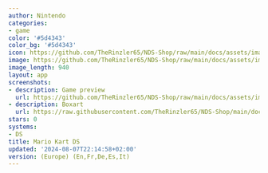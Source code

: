```yaml
---
author: Nintendo
categories:
- game
color: '#5d4343'
color_bg: '#5d4343'
icon: https://github.com/TheRinzler65/NDS-Shop/raw/main/docs/assets/images/icons/mariokartds.png
image: https://github.com/TheRinzler65/NDS-Shop/raw/main/docs/assets/images/icons/mariokartds.png
image_length: 940
layout: app
screenshots:
- description: Game preview
  url: https://github.com/TheRinzler65/NDS-Shop/raw/main/docs/assets/images/screenshots/mariokartds/mariokartds.png
- description: Boxart
  url: https://raw.githubusercontent.com/TheRinzler65/NDS-Shop/main/docs/assets/images/boxart/Mario%20Kart%20DS%20(Europe)%20(En%2CFr%2CDe%2CEs%2CIt).nds.png
stars: 0
systems:
- DS
title: Mario Kart DS
updated: '2024-08-07T22:14:58+02:00'
version: (Europe) (En,Fr,De,Es,It)
---
```

